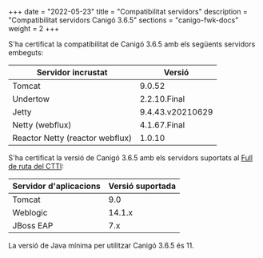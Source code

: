 +++
date        = "2022-05-23"
title       = "Compatibilitat servidors"
description = "Compatibilitat servidors Canigó 3.6.5"
sections    = "canigo-fwk-docs"
weight		= 2
+++

S'ha certificat la compatibilitat de Canigó 3.6.5 amb els següents servidors embeguts:

|      Servidor incrustat           |                   Versió             |
|---------------------------------  |---------------------------------     |
|  Tomcat                           |         9.0.52                       |
|  Undertow                         |         2.2.10.Final                 |
|  Jetty                            |         9.4.43.v20210629             |
|  Netty (webflux)                  |        4.1.67.Final                  |
|  Reactor Netty (reactor webflux)  |        1.0.10                        |

S'ha certificat la versió de Canigó 3.6.5 amb els servidors suportats al [Full de ruta del CTTI](https://qualitat.solucions.gencat.cat/estandards/estandard-full-ruta-programari/):

|     	Servidor d'aplicacions		|      				Versió suportada     |
|--------------------------------- 	|--------------------------------- 	      |
|  Tomcat					        |         9.0   	             		  |
|  Weblogic				          	|         14.1.x               			  |
|  JBoss EAP       					|         7.x        			          |

La versió de Java mínima per utilitzar Canigó 3.6.5 és 11.